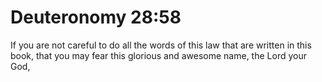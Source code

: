 # Deuteronomy 28:58

If you are not careful to do all the words of this law that are written in this book, that you may fear this glorious and awesome name, the Lord your God,
